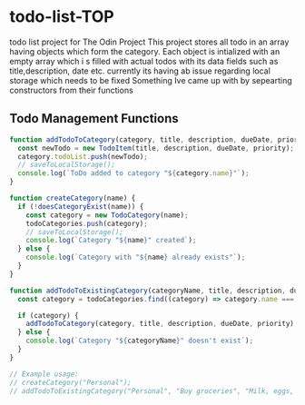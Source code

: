 # todo-list-TOP
todo list project for The Odin Project
This project stores all todo in an array having objects which form the category.
Each object is intialized with an empty array which i s filled with actual todos with its data fields such as title,description, date etc.
currently its having ab issue regarding local storage which needs to be fixed
Something Ive came up with by sepearting constructors from their functions
## Todo Management Functions 
```Javascript
function addTodoToCategory(category, title, description, dueDate, priority) {
  const newTodo = new TodoItem(title, description, dueDate, priority);
  category.todoList.push(newTodo);
  // saveToLocalStorage();
  console.log(`ToDo added to category "${category.name}"`);
}

function createCategory(name) {
  if (!doesCategoryExist(name)) {
    const category = new TodoCategory(name);
    todoCategories.push(category);
    // saveToLocalStorage();
    console.log(`Category "${name}" created`);
  } else {
    console.log(`Category with "${name} already exists"`);
  }
}

function addTodoToExistingCategory(categoryName, title, description, dueDate, priority) {
  const category = todoCategories.find((category) => category.name === categoryName);

  if (category) {
    addTodoToCategory(category, title, description, dueDate, priority);
  } else {
    console.log(`Category "${categoryName}" doesn't exist`);
  }
}

// Example usage:
// createCategory("Personal");
// addTodoToExistingCategory("Personal", "Buy groceries", "Milk, eggs, bread", "2024-01-15", "High");

